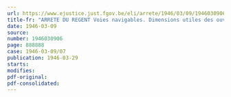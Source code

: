 ```yaml
---
url: https://www.ejustice.just.fgov.be/eli/arrete/1946/03/09/1946030906/justel
title-fr: "ARRETE DU REGENT Voies navigables. Dimensions utiles des ouvrages d'art et tirants d'eau autorisés <abrogé par AR 07-09-1950, art. 4>"
date: 1946-03-09
source:
number: 1946030906
page: 888888
case: 1946-03-09/07
publication: 1946-03-29
starts:
modifies:
pdf-original:
pdf-consolidated:
---
```


